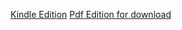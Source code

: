 [Kindle Edition](https://www.amazon.com/dp/B08JD3KZNY)
[Pdf Edition for download](https://danelh.github.io/proverbs.pdf)

